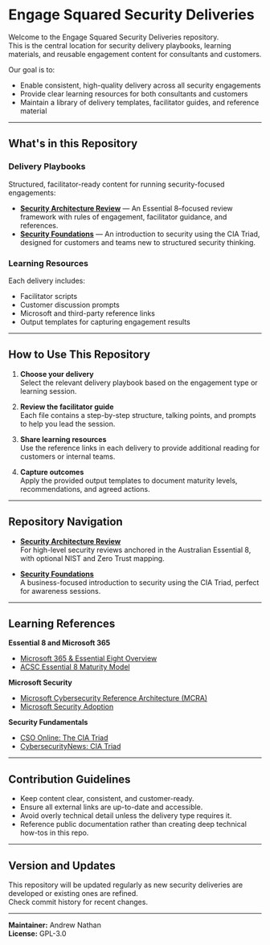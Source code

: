 # Engage Squared Security Deliveries

Welcome to the Engage Squared Security Deliveries repository.  
This is the central location for security delivery playbooks, learning materials, and reusable engagement content for consultants and customers.

Our goal is to:
- Enable consistent, high-quality delivery across all security engagements
- Provide clear learning resources for both consultants and customers
- Maintain a library of delivery templates, facilitator guides, and reference material

---

##  What's in this Repository

### Delivery Playbooks
Structured, facilitator-ready content for running security-focused engagements:
- **[Security Architecture Review](./Security%20Architecture%20Review.md)** — An Essential 8–focused review framework with rules of engagement, facilitator guidance, and references.
- **[Security Foundations](./Security%20Foundations.md)** — An introduction to security using the CIA Triad, designed for customers and teams new to structured security thinking.

### Learning Resources
Each delivery includes:
- Facilitator scripts
- Customer discussion prompts
- Microsoft and third-party reference links
- Output templates for capturing engagement results

---

##  How to Use This Repository

1. **Choose your delivery**  
   Select the relevant delivery playbook based on the engagement type or learning session.

2. **Review the facilitator guide**  
   Each file contains a step-by-step structure, talking points, and prompts to help you lead the session.

3. **Share learning resources**  
   Use the reference links in each delivery to provide additional reading for customers or internal teams.

4. **Capture outcomes**  
   Apply the provided output templates to document maturity levels, recommendations, and agreed actions.

---

##  Repository Navigation

- **[Security Architecture Review](./Security%20Architecture%20Review.md)**  
  For high-level security reviews anchored in the Australian Essential 8, with optional NIST and Zero Trust mapping.

- **[Security Foundations](./Security%20Foundations.md)**  
  A business-focused introduction to security using the CIA Triad, perfect for awareness sessions.

---

##  Learning References

**Essential 8 and Microsoft 365**  
- [Microsoft 365 & Essential Eight Overview](https://learn.microsoft.com/en-us/compliance/anz/e8-overview)  
- [ACSC Essential 8 Maturity Model](https://www.cyber.gov.au/resources-business-and-government/essential-cybersecurity/essential-eight/essential-eight-maturity-model)  

**Microsoft Security**  
- [Microsoft Cybersecurity Reference Architecture (MCRA)](https://learn.microsoft.com/en-us/security/adoption/mcra)  
- [Microsoft Security Adoption](https://learn.microsoft.com/en-us/security/adoption/adoption)  

**Security Fundamentals**  
- [CSO Online: The CIA Triad](https://www.csoonline.com/article/568917/the-cia-triad-definition-components-and-examples.html)  
- [CybersecurityNews: CIA Triad](https://cybersecuritynews.com/cia-triad-confidentiality-integrity-availability/)

---

##  Contribution Guidelines
- Keep content clear, consistent, and customer-ready.
- Ensure all external links are up-to-date and accessible.
- Avoid overly technical detail unless the delivery type requires it.
- Reference public documentation rather than creating deep technical how-tos in this repo.

---

##  Version and Updates
This repository will be updated regularly as new security deliveries are developed or existing ones are refined.  
Check commit history for recent changes.

---

**Maintainer:** Andrew Nathan  
**License:** GPL-3.0
